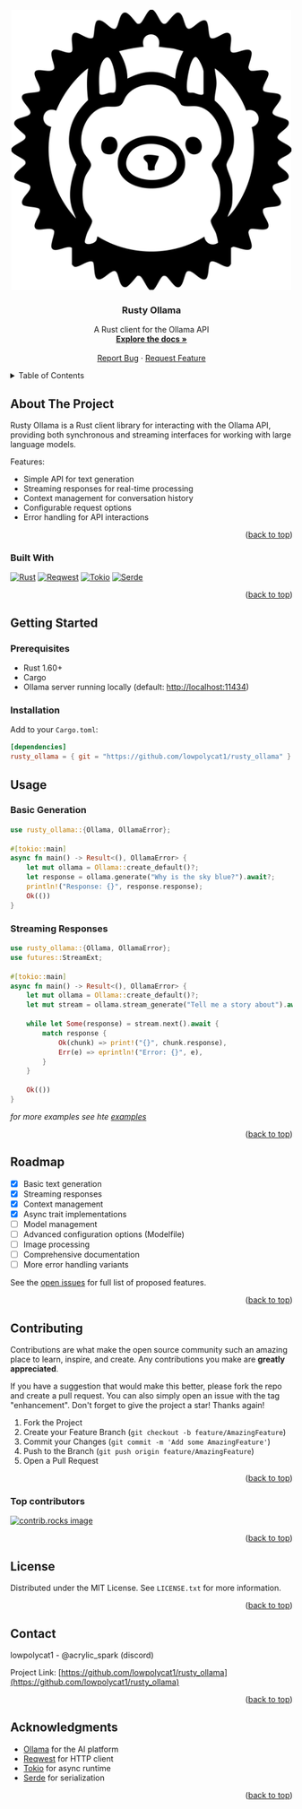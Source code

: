 <!-- PROJECT LOGO -->
<br />
<div align="center">
  <a href="https://github.com/lowpolycat1/rusty_ollama">
    <img src="images/logo.png" alt="Logo" width="500" height="500">
  </a>

<h3 align="center">Rusty Ollama</h3>

  <p align="center">
    A Rust client for the Ollama API
    <br />
    <a href="https://github.com/lowpolycat1/rusty_ollama"><strong>Explore the docs »</strong></a>
    <br />
    <br />
    <a href="https://github.com/LowPolyCat1/rusty_ollama/issues/new?template=bug_report.md">Report Bug</a>
    ·
    <a href="https://github.com/LowPolyCat1/rusty_ollama/issues/new?template=feature_request.md">Request Feature</a>
  </p>
</div>

<!-- TABLE OF CONTENTS -->
<details>
  <summary>Table of Contents</summary>
  <ol>
    <li><a href="#about-the-project">About The Project</a></li>
    <li><a href="#built-with">Built With</a></li>
    <li><a href="#getting-started">Getting Started</a>
      <ul>
        <li><a href="#prerequisites">Prerequisites</a></li>
        <li><a href="#installation">Installation</a></li>
      </ul>
    </li>
    <li><a href="#usage">Usage</a></li>
    <li><a href="#roadmap">Roadmap</a></li>
    <li><a href="#contributing">Contributing</a></li>
    <li><a href="#license">License</a></li>
    <li><a href="#contact">Contact</a></li>
    <li><a href="#acknowledgments">Acknowledgments</a></li>
  </ol>
</details>

<!-- ABOUT THE PROJECT -->
## About The Project

Rusty Ollama is a Rust client library for interacting with the Ollama API, providing both synchronous and streaming interfaces for working with large language models.

Features:

- Simple API for text generation
- Streaming responses for real-time processing
- Context management for conversation history
- Configurable request options
- Error handling for API interactions

<p align="right">(<a href="#readme-top">back to top</a>)</p>

### Built With

[![Rust][Rust-shield]][Rust-url]
[![Reqwest][Reqwest-shield]][Reqwest-url]
[![Tokio][Tokio-shield]][Tokio-url]
[![Serde][Serde-shield]][Serde-url]

<p align="right">(<a href="#readme-top">back to top</a>)</p>

<!-- GETTING STARTED -->
## Getting Started

### Prerequisites

- Rust 1.60+
- Cargo
- Ollama server running locally (default: <http://localhost:11434>)

### Installation

Add to your `Cargo.toml`:

```toml
[dependencies]
rusty_ollama = { git = "https://github.com/lowpolycat1/rusty_ollama" }
```

</p>

<!-- USAGE EXAMPLES -->
## Usage

### Basic Generation

```rust
use rusty_ollama::{Ollama, OllamaError};

#[tokio::main]
async fn main() -> Result<(), OllamaError> {
    let mut ollama = Ollama::create_default()?;
    let response = ollama.generate("Why is the sky blue?").await?;
    println!("Response: {}", response.response);
    Ok(())
}
```

### Streaming Responses

```rust
use rusty_ollama::{Ollama, OllamaError};
use futures::StreamExt;

#[tokio::main]
async fn main() -> Result<(), OllamaError> {
    let mut ollama = Ollama::create_default()?;
    let mut stream = ollama.stream_generate("Tell me a story about").await?;

    while let Some(response) = stream.next().await {
        match response {
            Ok(chunk) => print!("{}", chunk.response),
            Err(e) => eprintln!("Error: {}", e),
        }
    }

    Ok(())
}
```

_for more examples see hte [examples](/examples/examples.md)_

<p align="right">(<a href="#readme-top">back to top</a>)</p>

<!-- ROADMAP -->
## Roadmap

- [x] Basic text generation
- [x] Streaming responses
- [x] Context management
- [x] Async trait implementations
- [ ] Model management
- [ ] Advanced configuration options (Modelfile)
- [ ] Image processing
- [ ] Comprehensive documentation
- [ ] More error handling variants

See the [open issues](https://github.com/lowpolycat1/rusty_ollama/issues) for full list of proposed features.

<p align="right">(<a href="#readme-top">back to top</a>)</p>

<!-- CONTRIBUTING -->
## Contributing

Contributions are what make the open source community such an amazing place to learn, inspire, and create. Any contributions you make are **greatly appreciated**.

If you have a suggestion that would make this better, please fork the repo and create a pull request. You can also simply open an issue with the tag "enhancement".
Don't forget to give the project a star! Thanks again!

1. Fork the Project
2. Create your Feature Branch (`git checkout -b feature/AmazingFeature`)
3. Commit your Changes (`git commit -m 'Add some AmazingFeature'`)
4. Push to the Branch (`git push origin feature/AmazingFeature`)
5. Open a Pull Request

<p align="right">(<a href="#readme-top">back to top</a>)</p>

### Top contributors

<a href="https://github.com/lowpolycat1/rusty_ollama/graphs/contributors">
  <img src="https://contrib.rocks/image?repo=lowpolycat1/rusty_ollama" alt="contrib.rocks image" />
</a>

<p align="right">(<a href="#readme-top">back to top</a>)</p>

<!-- LICENSE -->
## License

Distributed under the MIT License. See `LICENSE.txt` for more information.

<p align="right">(<a href="#readme-top">back to top</a>)</p>

<!-- CONTACT -->
## Contact

lowpolycat1 - @acrylic_spark (discord)

Project Link: [https://github.com/lowpolycat1/rusty_ollama](https://github.com/lowpolycat1/rusty_ollama)

<p align="right">(<a href="#readme-top">back to top</a>)</p>

<!-- ACKNOWLEDGMENTS -->
## Acknowledgments

- [Ollama](https://ollama.ai) for the AI platform
- [Reqwest](https://github.com/seanmonstar/reqwest) for HTTP client
- [Tokio](https://tokio.rs) for async runtime
- [Serde](https://serde.rs) for serialization

<p align="right">(<a href="#readme-top">back to top</a>)</p>

<!-- MARKDOWN LINKS & IMAGES -->
[Rust-shield]: https://img.shields.io/badge/Rust-000000?style=for-the-badge&logo=rust&logoColor=white
[Rust-url]: https://www.rust-lang.org/
[Reqwest-shield]: https://img.shields.io/badge/Reqwest-000000?style=for-the-badge&logo=reqwest&logoColor=white
[Reqwest-url]: https://docs.rs/reqwest/latest/reqwest/
[Tokio-shield]: https://img.shields.io/badge/Tokio-000000?style=for-the-badge&logo=tokio&logoColor=white
[Tokio-url]: https://tokio.rs/
[Serde-shield]: https://img.shields.io/badge/Serde-000000?style=for-the-badge&logo=serde&logoColor=white
[Serde-url]: https://serde.rs/
